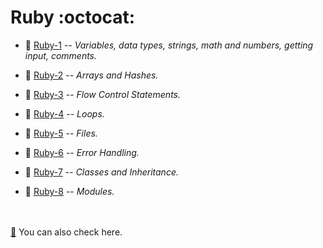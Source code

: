 # Ruby :octocat:

* :parrot: [Ruby-1](Ruby-1) --  _Variables, data types, strings, math and numbers, getting input, comments._ 

* :parrot: [Ruby-2](Ruby-2) --  _Arrays and Hashes._
* :parrot: [Ruby-3](Ruby-3) -- _Flow Control Statements._
* :parrot: [Ruby-4](Ruby-4) -- _Loops._
* :parrot: [Ruby-5](Ruby-5) -- _Files._
* :parrot: [Ruby-6](Ruby-6) -- _Error Handling._
* :parrot: [Ruby-7](Ruby-7) -- _Classes and Inheritance._
* :parrot: [Ruby-8](Ruby-8) -- _Modules._

<br><br>
[:link:](http://rubylearning.com/satishtalim/tutorial.html) You can also check here.


